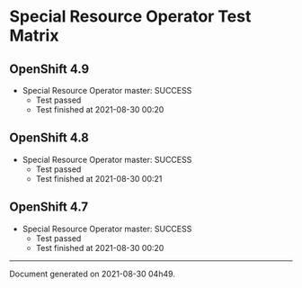
Special Resource Operator Test Matrix
=====================================

OpenShift 4.9
-------------


* Special Resource Operator master: SUCCESS
  - Test passed
  - Test finished at 2021-08-30 00:20

OpenShift 4.8
-------------


* Special Resource Operator master: SUCCESS
  - Test passed
  - Test finished at 2021-08-30 00:21

OpenShift 4.7
-------------


* Special Resource Operator master: SUCCESS
  - Test passed
  - Test finished at 2021-08-30 00:20


---
Document generated on 2021-08-30 04h49.
